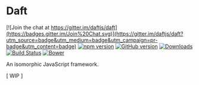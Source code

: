 # Daft
[![Join the chat at https://gitter.im/daftjs/daft](https://badges.gitter.im/Join%20Chat.svg)](https://gitter.im/daftjs/daft?utm_source=badge&utm_medium=badge&utm_campaign=pr-badge&utm_content=badge)
[![npm version](https://badge.fury.io/js/daft.svg)](https://badge.fury.io/js/daft)
[![GitHub version](https://badge.fury.io/gh/daftjs%2Fdaft.svg)](https://badge.fury.io/gh/daftjs%2Fdaft)
[![Downloads](https://img.shields.io/npm/dt/daft)](https://npmjs.org/package/daft)
[![Build Status](https://travis-ci.org/daftjs/daft.svg?branch=master)](https://travis-ci.org/daftjs/daft)
[![Bower](https://img.shields.io/bower/v/daft.svg)](http://)


An isomorphic JavaScript framework.

[ WIP ]
